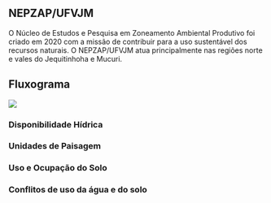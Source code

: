 ## NEPZAP/UFVJM

O Núcleo de Estudos e Pesquisa em Zoneamento Ambiental Produtivo foi criado em 2020 com a missão de contribuir para a uso sustentável dos recursos naturais. O NEPZAP/UFVJM atua principalmente nas regiões norte e vales do Jequitinhoha e Mucuri.

## Fluxograma

![](https://github.com/Gorgens/nepzap/blob/master/img/fluxo_trabalho.png)

### Disponibilidade Hídrica

### Unidades de Paisagem

### Uso e Ocupação do Solo

### Conflitos de uso da água e do solo

